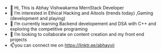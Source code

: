 - 👋 Hi, This is Abhay Vishwakarma MernStack Developer
- 👀 I’m interested in Ethical Hacking and Aitools (trends today) ,Gaming (development and playing)
- 🌱 I’m currently learning Backend developement and DSA with C++ and exploring the competitive programing 
- 💞️ I’m looking to collaborate on content creation and my front end projects
- 📫you can connect me on https://linktr.ee/abhayvii

<!---
abhayv290/abhayv290 is a ✨ special ✨ repository because its `README.md` (this file) appears on your GitHub profile.
You can click the Preview link to take a look at your changes.
--->
